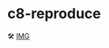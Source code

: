 # c8-reproduce
🛠
[IMG](https://user-images.githubusercontent.com/1573141/132669108-53525a81-6bb5-4a72-aa07-81360ce1b5c5.png)
